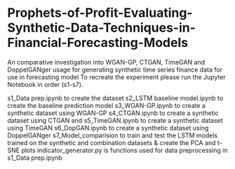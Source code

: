 # Prophets-of-Profit-Evaluating-Synthetic-Data-Techniques-in-Financial-Forecasting-Models
An comparative investigation into WGAN-GP, CTGAN, TimeGAN and DoppelGANger usage for generating synthetic time series finance data for use in forecasting model
To recreate the experiment please run the Jupyter Notebook in order (s1-s7).

s1_Data prep.ipynb to create the dataset
s2_LSTM baseline model.ipynb to create the baseline prediction model
s3_WGAN-GP.ipynb to create a synthetic dataset using WGAN-GP 
s4_CTGAN.ipynb to create a synthetic dataset using CTGAN and 
s5_TimeGAN.ipynb to create a synthetic dataset using TimeGAN 
s6_DopGAN.ipynb to create a synthetic dataset using DoppelGANger 
s7_Model_comparision to train and test the LSTM models trained on the synthetic and combination datasets & create the PCA and t-SNE plots
indicator_generator.py is functions used for data preprocessing in s1_Data prep.ipynb

